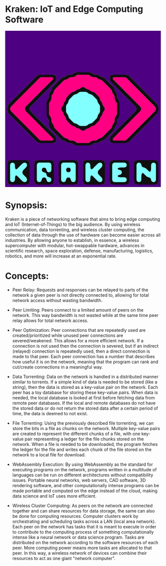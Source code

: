 # Kraken: IoT and Edge Computing Software

![Kraken Logo](https://github.com/highboi/kraken/blob/master/kraken_logo_blue.png)

# Synopsis:

Kraken is a piece of networking software that aims to bring edge computing and IoT (Internet-of-Things) to the big audience. By using wireless communication, data torrenting, and
wireless cluster computing, the collection of data through the use of hardware can become easier across all industries. By allowing anyone to establish, in essence, a wireless
supercomputer with modular, hot-swappable hardware, advances in scientific research, space exploration, defense, manufacturing, logistics, robotics, and more will increase at
an exponential rate.

# Concepts:

- Peer Relay:
Requests and responses can be relayed to parts of the network a given peer is not directly connected to, allowing for total network access without wasting bandwidth.

- Peer Limiting:
Peers connect to a limited amount of peers on the network. This way bandwidth is not wasted while at the same time peer relay allows for total network access.

- Peer Optimization:
Peer connections that are repeatedly used are created/prioritized while unused peer connections are severed/weakened. This allows for a more efficient network. If a connection
is not used then the connection is severed, but if an indirect (relayed) connection is repeatedly used, then a direct connection is made to that peer. Each peer connection
has a number that describes how useful it is on the network, meaning that the program can rank and cut/create connections in a meaningful way.

- Data Torrenting:
Data on the network is handled in a distributed manner similar to torrents. If a simple kind of data is needed to be stored (like a string), then the data is stored as a key-value
pair on the network. Each peer has a toy database for storing these key-value pairs. When data is needed, the local database is looked at first before fetching data from remote
peer databases. If the local and remote databases do not have the stored data or do not return the stored data after a certain period of time, the data is deemed to not exist.

- File Torrenting:
Using the previously described file torrenting, we can store the bits in a file as chunks on the network. Multiple key-value pairs are created to represent the different chunks of
a file, with one key-value pair representing a ledger for the file chunks stored on the network. When a file is needed to be downloaded, the program fetches the ledger for the file
and writes each chunk of the file stored on the network to a local file for download.

- WebAssembly Execution:
By using WebAssembly as the standard for executing programs on the network, programs written in a multitude of languages can be run on different architectures without compatibility
issues. Portable neural networks, web servers, CAD software, 3D rendering software, and other computationally intense programs can be made portable and computed on the edge instead
of the cloud, making data science and IoT uses more efficient.

- Wireless Cluster Computing:
As peers on the network are connected together and can share resources for data storage, the same can also be done for computing resources. Computer clusters work by orchestrating
and scheduling tasks across a LAN (local area network). Each peer on the network has tasks that it is meant to execute in order to contribute to the computing process of something
computationally intense like a neural network or data science program. Tasks are distributed on the network according to the software resources of each peer. More computing power
means more tasks are allocated to that peer. In this way, a wireless network of devices can combine their resources to act as one giant "network computer".
